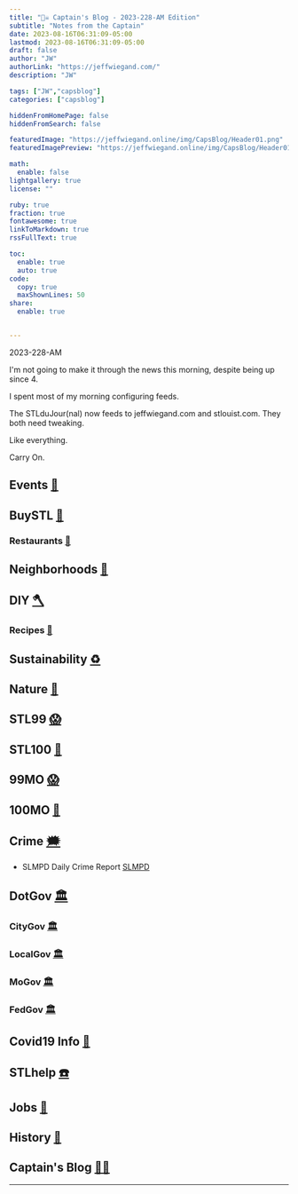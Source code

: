 ```yaml
---
title: "🏴‍☠️ Captain's Blog - 2023-228-AM Edition"
subtitle: "Notes from the Captain"
date: 2023-08-16T06:31:09-05:00
lastmod: 2023-08-16T06:31:09-05:00
draft: false
author: "JW"
authorLink: "https://jeffwiegand.com/"
description: "JW"

tags: ["JW","capsblog"]
categories: ["capsblog"]

hiddenFromHomePage: false
hiddenFromSearch: false

featuredImage: "https://jeffwiegand.online/img/CapsBlog/Header01.png"
featuredImagePreview: "https://jeffwiegand.online/img/CapsBlog/Header01.pn"

math:
  enable: false
lightgallery: true
license: ""

ruby: true
fraction: true
fontawesome: true
linkToMarkdown: true
rssFullText: true

toc:
  enable: true
  auto: true
code:
  copy: true
  maxShownLines: 50
share:
  enable: true


---
```


2023-228-AM

I'm not going to make it through the news this morning, despite being up since 4.

I spent most of my morning configuring feeds.

The STLduJour(nal) now feeds to jeffwiegand.com and stlouist.com.
They both need tweaking.

Like everything.

Carry On.

<!--more-->

## Events [📆](https://stlouist.com/STLevents)
## BuySTL [👜](https://stlouist.com/bUySTL)
### Restaurants [🍲](https://stlouist.com/bUySTL/restaurants)
## Neighborhoods [🏡](https://stlouist.com/g2g2/neighborhoods)
## DIY [🪓](https://stlouist.com/DIY)
### Recipes [📇](https://stlouist.com/recipes)
## Sustainability [♻️](https://stlouist.com/sustainability)
## Nature [🦝](https://stlouist.com/node/16389)
## STL99 [😱](https://stlouist.com/STL99)
## STL100 [💯](https://stlouist.com/STL100)
## 99MO [😱](https://stlouist.com/99MO)
## 100MO [💯](https://stlouist.com/100MO)
## Crime [🗯](https://stlouist.com/crime)
* SLMPD Daily Crime Report [SLMPD](https://www.slmpd.org/DCAHReport.shtml)
## DotGov [🏛](https://stlouist.com/DotGov)
### CityGov [🏛](https://stlouist.com/CityGov)
### LocalGov [🏛](https://stlouist.com/OpenGov)
### MoGov [🏛](https://stlouist.com/MoLeg)
### FedGov [🏛](https://stlouist.com/OpenGov)
## Covid19 Info [🦠](https://stlouist.com/Covid19)
## STLhelp [☎️](https://stlouist.com/STLhelp)
## Jobs [📄](https://stlouist.com/STLhelp/jobs)
## History [🦕](https://stlouist.com/History)
## Captain's Blog [🏴‍☠️](https://stlouist.com/CapsBlog)

----


